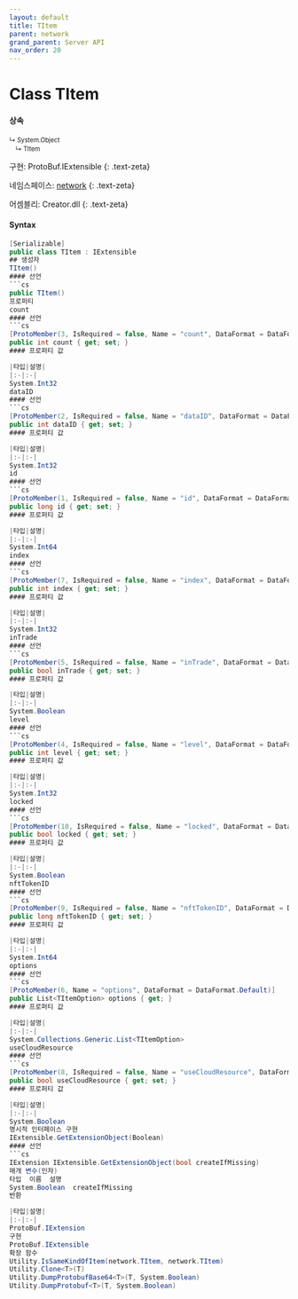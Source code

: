 ```yaml
---
layout: default
title: TItem
parent: network
grand_parent: Server API
nav_order: 20
---
```


# Class TItem

#### 상속
<div class="code-example" markdown="1" style = "font-size:0.8em;">
↳ System.Object<br/>
　↳ TItem
</div>

구현: ProtoBuf.IExtensible
{: .text-zeta}

네임스페이스: [network](../)
{: .text-zeta}

어셈블리: Creator.dll
{: .text-zeta}

#### Syntax
```cs
[Serializable]
public class TItem : IExtensible
## 생성자
TItem()
#### 선언
```cs
public TItem()
프로퍼티
count
#### 선언
```cs
[ProtoMember(3, IsRequired = false, Name = "count", DataFormat = DataFormat.TwosComplement)]
public int count { get; set; }
#### 프로퍼티 값

|타입|설명|
|:-|:-|
System.Int32	
dataID
#### 선언
```cs
[ProtoMember(2, IsRequired = false, Name = "dataID", DataFormat = DataFormat.TwosComplement)]
public int dataID { get; set; }
#### 프로퍼티 값

|타입|설명|
|:-|:-|
System.Int32	
id
#### 선언
```cs
[ProtoMember(1, IsRequired = false, Name = "id", DataFormat = DataFormat.TwosComplement)]
public long id { get; set; }
#### 프로퍼티 값

|타입|설명|
|:-|:-|
System.Int64	
index
#### 선언
```cs
[ProtoMember(7, IsRequired = false, Name = "index", DataFormat = DataFormat.TwosComplement)]
public int index { get; set; }
#### 프로퍼티 값

|타입|설명|
|:-|:-|
System.Int32	
inTrade
#### 선언
```cs
[ProtoMember(5, IsRequired = false, Name = "inTrade", DataFormat = DataFormat.Default)]
public bool inTrade { get; set; }
#### 프로퍼티 값

|타입|설명|
|:-|:-|
System.Boolean	
level
#### 선언
```cs
[ProtoMember(4, IsRequired = false, Name = "level", DataFormat = DataFormat.TwosComplement)]
public int level { get; set; }
#### 프로퍼티 값

|타입|설명|
|:-|:-|
System.Int32	
locked
#### 선언
```cs
[ProtoMember(10, IsRequired = false, Name = "locked", DataFormat = DataFormat.Default)]
public bool locked { get; set; }
#### 프로퍼티 값

|타입|설명|
|:-|:-|
System.Boolean	
nftTokenID
#### 선언
```cs
[ProtoMember(9, IsRequired = false, Name = "nftTokenID", DataFormat = DataFormat.TwosComplement)]
public long nftTokenID { get; set; }
#### 프로퍼티 값

|타입|설명|
|:-|:-|
System.Int64	
options
#### 선언
```cs
[ProtoMember(6, Name = "options", DataFormat = DataFormat.Default)]
public List<TItemOption> options { get; }
#### 프로퍼티 값

|타입|설명|
|:-|:-|
System.Collections.Generic.List<TItemOption>	
useCloudResource
#### 선언
```cs
[ProtoMember(8, IsRequired = false, Name = "useCloudResource", DataFormat = DataFormat.Default)]
public bool useCloudResource { get; set; }
#### 프로퍼티 값

|타입|설명|
|:-|:-|
System.Boolean	
명시적 인터페이스 구현
IExtensible.GetExtensionObject(Boolean)
#### 선언
```cs
IExtension IExtensible.GetExtensionObject(bool createIfMissing)
매개 변수(인자)
타입	이름	설명
System.Boolean	createIfMissing	
반환

|타입|설명|
|:-|:-|
ProtoBuf.IExtension	
구현
ProtoBuf.IExtensible
확장 함수
Utility.IsSameKindOfItem(network.TItem, network.TItem)
Utility.Clone<T>(T)
Utility.DumpProtobufBase64<T>(T, System.Boolean)
Utility.DumpProtobuf<T>(T, System.Boolean)